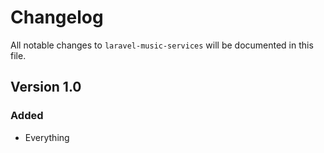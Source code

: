 # Changelog

All notable changes to `laravel-music-services` will be documented in this file.

## Version 1.0

### Added
- Everything
